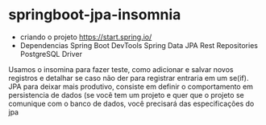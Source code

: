 # springboot-jpa-insomnia
- criando o projeto
https://start.spring.io/ 
- Dependencias
Spring Boot DevTools
Spring Data JPA 
Rest Repositories
PostgreSQL Driver

Usamos o insomina para fazer teste, como adicionar e salvar novos registros e detalhar se caso não der para registrar entraria em um se(if).
JPA para deixar mais produtivo, consiste em definir o comportamento em persistencia de dados
(se você tem um projeto e quer que o projeto se comunique com o banco de dados, você precisará das especificações do jpa
